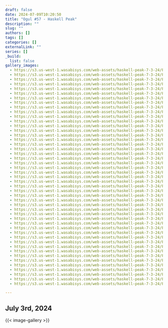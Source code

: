 ```yaml
---
draft: false
date: 2024-07-09T10:20:50
title: "Ogul #57 - Haskell Peak"
description: ""
slug: ""
authors: []
tags: []
categories: []
externalLink: ""
series: []
_build:
  list: false
gallery_images:
  - https://s3.us-west-1.wasabisys.com/web-assets/haskell-peak-7-3-24/PXL_20240704_023056836.jpg
  - https://s3.us-west-1.wasabisys.com/web-assets/haskell-peak-7-3-24/PXL_20240704_023058441.jpg
  - https://s3.us-west-1.wasabisys.com/web-assets/haskell-peak-7-3-24/PXL_20240704_023337545.MP.jpg
  - https://s3.us-west-1.wasabisys.com/web-assets/haskell-peak-7-3-24/PXL_20240704_024013318.jpg
  - https://s3.us-west-1.wasabisys.com/web-assets/haskell-peak-7-3-24/PXL_20240704_025039014.jpg
  - https://s3.us-west-1.wasabisys.com/web-assets/haskell-peak-7-3-24/PXL_20240704_025549755.jpg
  - https://s3.us-west-1.wasabisys.com/web-assets/haskell-peak-7-3-24/PXL_20240704_030153162.MP.jpg
  - https://s3.us-west-1.wasabisys.com/web-assets/haskell-peak-7-3-24/PXL_20240704_030154094.jpg
  - https://s3.us-west-1.wasabisys.com/web-assets/haskell-peak-7-3-24/PXL_20240704_030155170.jpg
  - https://s3.us-west-1.wasabisys.com/web-assets/haskell-peak-7-3-24/PXL_20240704_030401425.jpg
  - https://s3.us-west-1.wasabisys.com/web-assets/haskell-peak-7-3-24/PXL_20240704_030402669.jpg
  - https://s3.us-west-1.wasabisys.com/web-assets/haskell-peak-7-3-24/PXL_20240704_030421879.jpg
  - https://s3.us-west-1.wasabisys.com/web-assets/haskell-peak-7-3-24/PXL_20240704_030652950.jpg
  - https://s3.us-west-1.wasabisys.com/web-assets/haskell-peak-7-3-24/PXL_20240704_030709555.jpg
  - https://s3.us-west-1.wasabisys.com/web-assets/haskell-peak-7-3-24/PXL_20240704_030710234.jpg
  - https://s3.us-west-1.wasabisys.com/web-assets/haskell-peak-7-3-24/PXL_20240704_030712534.jpg
  - https://s3.us-west-1.wasabisys.com/web-assets/haskell-peak-7-3-24/PXL_20240704_031015665.jpg
  - https://s3.us-west-1.wasabisys.com/web-assets/haskell-peak-7-3-24/PXL_20240704_031016462.jpg
  - https://s3.us-west-1.wasabisys.com/web-assets/haskell-peak-7-3-24/PXL_20240704_031022763.jpg
  - https://s3.us-west-1.wasabisys.com/web-assets/haskell-peak-7-3-24/PXL_20240704_031024665.jpg
  - https://s3.us-west-1.wasabisys.com/web-assets/haskell-peak-7-3-24/PXL_20240704_031038021.jpg
  - https://s3.us-west-1.wasabisys.com/web-assets/haskell-peak-7-3-24/PXL_20240704_031039117.jpg
  - https://s3.us-west-1.wasabisys.com/web-assets/haskell-peak-7-3-24/PXL_20240704_031040226.jpg
  - https://s3.us-west-1.wasabisys.com/web-assets/haskell-peak-7-3-24/PXL_20240704_031041255.jpg
  - https://s3.us-west-1.wasabisys.com/web-assets/haskell-peak-7-3-24/PXL_20240704_031042403.jpg
  - https://s3.us-west-1.wasabisys.com/web-assets/haskell-peak-7-3-24/PXL_20240704_031043654.jpg
  - https://s3.us-west-1.wasabisys.com/web-assets/haskell-peak-7-3-24/PXL_20240704_031044519.jpg
  - https://s3.us-west-1.wasabisys.com/web-assets/haskell-peak-7-3-24/PXL_20240704_031045978.jpg
  - https://s3.us-west-1.wasabisys.com/web-assets/haskell-peak-7-3-24/PXL_20240704_031047361.jpg
  - https://s3.us-west-1.wasabisys.com/web-assets/haskell-peak-7-3-24/PXL_20240704_031048571.jpg
  - https://s3.us-west-1.wasabisys.com/web-assets/haskell-peak-7-3-24/PXL_20240704_031049636.jpg
  - https://s3.us-west-1.wasabisys.com/web-assets/haskell-peak-7-3-24/PXL_20240704_031050831.jpg
  - https://s3.us-west-1.wasabisys.com/web-assets/haskell-peak-7-3-24/PXL_20240704_031051866.jpg
  - https://s3.us-west-1.wasabisys.com/web-assets/haskell-peak-7-3-24/PXL_20240704_031052957.jpg
  - https://s3.us-west-1.wasabisys.com/web-assets/haskell-peak-7-3-24/PXL_20240704_031053907.jpg
  - https://s3.us-west-1.wasabisys.com/web-assets/haskell-peak-7-3-24/PXL_20240704_031054914.jpg
  - https://s3.us-west-1.wasabisys.com/web-assets/haskell-peak-7-3-24/PXL_20240704_031055964.jpg
  - https://s3.us-west-1.wasabisys.com/web-assets/haskell-peak-7-3-24/PXL_20240704_031056847.jpg
  - https://s3.us-west-1.wasabisys.com/web-assets/haskell-peak-7-3-24/PXL_20240704_031338683.jpg
  - https://s3.us-west-1.wasabisys.com/web-assets/haskell-peak-7-3-24/PXL_20240704_032033272.jpg
  - https://s3.us-west-1.wasabisys.com/web-assets/haskell-peak-7-3-24/PXL_20240704_032039340.jpg
  - https://s3.us-west-1.wasabisys.com/web-assets/haskell-peak-7-3-24/PXL_20240704_032047101.jpg
  - https://s3.us-west-1.wasabisys.com/web-assets/haskell-peak-7-3-24/PXL_20240704_032050047.jpg
  - https://s3.us-west-1.wasabisys.com/web-assets/haskell-peak-7-3-24/PXL_20240704_032622800.jpg
  - https://s3.us-west-1.wasabisys.com/web-assets/haskell-peak-7-3-24/PXL_20240704_033403008.jpg
  - https://s3.us-west-1.wasabisys.com/web-assets/haskell-peak-7-3-24/PXL_20240704_033405747.jpg
  - https://s3.us-west-1.wasabisys.com/web-assets/haskell-peak-7-3-24/PXL_20240704_033406295.jpg

---
```

## July 3rd, 2024


{{< image-gallery >}}
